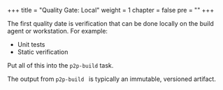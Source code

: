 +++
title = "Quality Gate: Local"
weight = 1
chapter = false
pre = ""
+++

The first quality date is verification that can be done locally on the build agent or workstation. For example:

* Unit tests
* Static verification

Put all of this into the `p2p-build` task.

The output from `p2p-build ` is typically an immutable, versioned artifact.